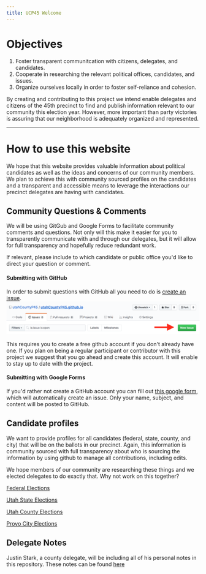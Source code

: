 ```yaml
---
title: UCP45 Welcome
---
```


# Objectives
1. Foster transparent communitcation with citizens, delegates, and candidates.
2. Cooperate in researching the relevant political offices, candidates, and issues.
3. Organize ourselves locally in order to foster self-reliance and cohesion.

By creating and contributing to this project we intend enable delegates and citizens of the 45th precinct to find and publish information relevant to our community this election year. However, more important than party victories is assuring that our neighborhood is adequately organized and represented.

---
# How to use this website

We hope that this website provides valuable information about political candidates as well as the ideas and concerns of our community members. We plan to achieve this with community sourced profiles on the candidates and a transparent and accessible means to leverage the interactions our precinct delegates are having with candidates.

## Community Questions & Comments
We will be using GitGub and Google Forms to facilitate community comments and questions. Not only will this make it easier for you to transparently communicate with and through our delegates, but it will allow for full transparency and hopefully reduce redundant work.

If relevant, please include to which candidate or public office you'd like to direct your question or comment.

#### Submitting with GitHub

In order to submit questions with GitHub all you need to do is [create an issue](https://github.com/utahCountyP45/utahCountyP45.github.io/issues).
![github issue](img/githubIssue.png)

This requires you to create a free github account if you don't already have one. If you plan on being a regular participant or contributor with this project we suggest that you go ahead and create this account. It will enable to stay up to date with the project.

#### Submitting with Google Forms
If you'd rather not create a GitHub account you can fill out [this google form](https://goo.gl/forms/ges6rKQ7yXKwRCXU2), which will automatically create an issue. Only your name, subject, and content will be posted to GitHub.

## Candidate profiles
We want to provide profiles for all candidates (federal, state, county, and city) that will be on the ballots in our precinct. Again, this information is community sourced with full transparency about who is sourcing the information by using github to manage all contributions, including edits.

We hope members of our community are researching these things and we elected delegates to do exactly that. Why not work on this together?

[Federal Elections](/Candidates/federalElections.md)

[Utah State Elections](/Candidates/stateElections.md)

[Utah County Elections](/Candidates/countyElections.md)

[Provo City Elections](/Candidates/cityElections.md)


## Delegate Notes

Justin Stark, a county delegate, will be including all of his personal notes in this repository. These notes can be found [here](https://github.com/jjamesstark/ucP45/tree/master/Candidates/js_notes)
